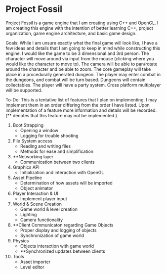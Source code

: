 # Project Fossil
Project Fossil is a game engine that I am creating using C++ and OpenGL. I am creating this engine with the intention of better learning C++, project organization, game engine architecture, and basic game design.

Goals:
While I am unsure exactly what the final game will look like, I have a few ideas and details that I am going to keep in mind while constructing this engine.
I would like the game to be 3 dimensional and 3rd person.
The character will move around via input from the mouse (clicking where you would like the character to move to).
The camera will be able to pan/rotate around the character and be able to zoom.
The core gameplay will take place in a procedurally generated dungeon.
The player may enter combat in the dungeons, and combat will be turn based.
Dungeons will contain collectables.
The player will have a party system.
Cross platform multiplayer will be supported.

To-Do:
This is a tentative list of features that I plan on implementing. I may implement them in an order differing from the order I have listed.
Upon implementation of a feature more information and details will be recorded.
	(** denotes that this feature may not be implemented.)
1) Boot Strapping
	- Opening a window
	- Logging for trouble shooting
2) File System access
	- Reading and writing files
	- Methods for ease and simplification
3) **Networking layer
	- Communication between two clients
4) Graphics API
	- Initialization and interaction with OpenGL
5) Asset Pipeline
	- Determination of how assets will be imported
	- Object animator
6) Player Interaction & UI
	- Implement player input
7) World & Scene Creation
	- Game world & level creation
	- Lighting
	- Camera functionality
8) **Client Communicaton regarding Game Objects
	- Proper display and logging of objects
	- Synchronization of game world
9) Physics
	- Objects interaction with game world
	- **Synchronized updates between clients
10) Tools
	- Asset importer
	- Level editor